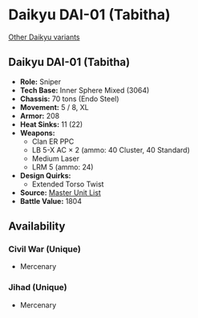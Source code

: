 # Daikyu DAI-01 (Tabitha) 

[Other Daikyu variants](../daikyu.md) 

## Daikyu DAI-01 (Tabitha) 

- **Role:** Sniper 
- **Tech Base:** Inner Sphere Mixed (3064) 
- **Chassis:** 70 tons (Endo Steel) 
- **Movement:** 5 / 8, XL 
- **Armor:** 208 
- **Heat Sinks:** 11 (22) 
- **Weapons:** 
  - Clan ER PPC 
  - LB 5-X AC × 2 (ammo: 40 Cluster, 40 Standard) 
  - Medium Laser 
  - LRM 5 (ammo: 24) 
- **Design Quirks:** 
  - Extended Torso Twist 
- **Source:** [Master Unit List](http://masterunitlist.info/Unit/Details/798/daikyu-dai-01-tabitha) 
- **Battle Value:** 1804 

## Availability 

### Civil War (Unique) 

- Mercenary 

### Jihad (Unique) 

- Mercenary 

